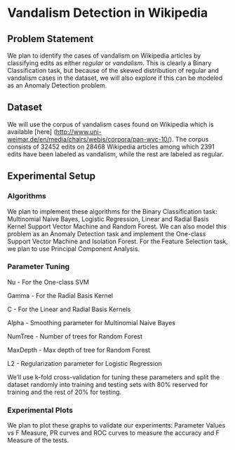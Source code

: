 # Vandalism Detection in Wikipedia

## Problem Statement

We plan to identify the cases of vandalism on Wikipedia articles by classifying edits as either *regular* or *vandalism*. This is clearly a Binary Classification task, but because of the skewed distribution of regular and vandalism cases in the dataset, we will also explore if this can be modeled as an Anomaly Detection problem.

## Dataset

We will use the corpus of vandalism cases found on Wikipedia which is available [here]
(http://www.uni-weimar.de/en/media/chairs/webis/corpora/pan-wvc-10/). The corpus consists of 32452 edits on 28468 Wikipedia articles among which 2391 edits have been labeled as vandalism, while the rest are labeled as regular.

## Experimental Setup

### Algorithms

We plan to implement these algorithms for the Binary Classification task: Multinomial Naive Bayes, Logistic Regression, Linear and Radial Basis Kernel Support Vector Machine and Random Forest.
We can also model this problem as an Anomaly Detection task and implement the One-class Support Vector Machine and Isolation Forest. For the Feature Selection task, we plan to use Principal Component Analysis.

### Parameter Tuning

Nu - For the One-class SVM

Gamma - For the Radial Basis Kernel

C - For the Linear and Radial Basis Kernels

Alpha - Smoothing parameter for Multinomial Naive Bayes

NumTree - Number of trees for Random Forest

MaxDepth - Max depth of tree for Random Forest

L2 - Regularization parameter for Logistic Regression

We’ll use k-fold cross-validation for tuning these parameters and split the dataset randomly into training and testing sets with 80% reserved for training and the rest of 20% for testing.

### Experimental Plots

We plan to plot these graphs to validate our experiments: Parameter Values vs F Measure, PR curves and ROC curves to measure the accuracy and F Measure of the tests.